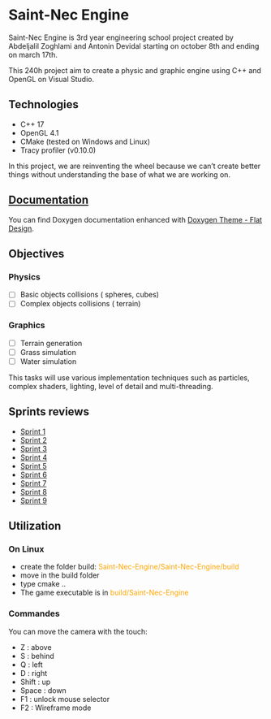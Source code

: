 # Saint-Nec Engine

Saint-Nec Engine is 3rd year engineering school project created by Abdeljalil Zoghlami and Antonin Devidal starting on october 8th and ending on march 17th.

This 240h project aim to create a physic and graphic engine using C++ and OpenGL on Visual Studio.

## Technologies

- C++ 17
- OpenGL 4.1
- CMake (tested on Windows and Linux)
- Tracy profiler (v0.10.0)

In this project, we are reinventing the wheel because we can’t create better things without understanding the base of what we are working on.

## [Documentation](https://antonindevidal.github.io/Saint-Nec-Engine-Documentation)

You can find Doxygen documentation enhanced with [Doxygen Theme - Flat Design](https://github.com/kcwongjoe/doxygen_theme_flat_design).

## Objectives

### Physics

- [ ]  Basic objects collisions ( spheres, cubes)
- [ ]  Complex objects collisions ( terrain)

### Graphics

- [ ]  Terrain generation
- [ ]  Grass simulation
- [ ]  Water simulation

This tasks will use various implementation techniques such as particles, complex shaders, lighting, level of detail and multi-threading.

## Sprints reviews
- [Sprint 1](Doc/SprintReviews/Sprint_1.md)
- [Sprint 2](Doc/SprintReviews/Sprint_2.md)
- [Sprint 3](Doc/SprintReviews/Sprint_3.md)
- [Sprint 4](Doc/SprintReviews/Sprint_4.md)
- [Sprint 5](Doc/SprintReviews/Sprint_5.md)
- [Sprint 6](Doc/SprintReviews/Sprint_6.md)
- [Sprint 7](Doc/SprintReviews/Sprint_7.md)
- [Sprint 8](Doc/SprintReviews/Sprint_8.md)
- [Sprint 9](Doc/SprintReviews/Sprint_9.md)


## Utilization

### On Linux

- create the folder build: <span style="color:orange">Saint-Nec-Engine/Saint-Nec-Engine/build</span>
- move in the build folder
- type cmake ..
- The game executable is in <span style="color:orange">build/Saint-Nec-Engine</span>

### Commandes

You can move the camera with the touch:
- Z : above
- S : behind
- Q : left
- D : right
- Shift : up
- Space : down
- F1 : unlock mouse selector
- F2 : Wireframe mode

